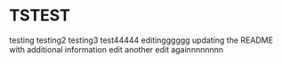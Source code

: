 # TSTEST
testing
testing2
testing3
test44444
editingggggg
updating the README with additional information
edit
another edit
againnnnnnnn
